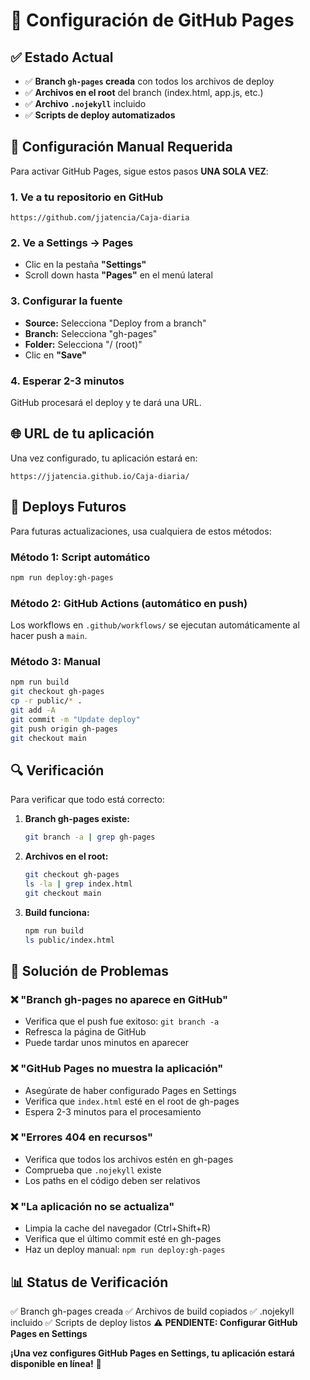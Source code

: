 # 🚀 Configuración de GitHub Pages

## ✅ Estado Actual

- ✅ **Branch `gh-pages` creada** con todos los archivos de deploy
- ✅ **Archivos en el root** del branch (index.html, app.js, etc.)
- ✅ **Archivo `.nojekyll`** incluido
- ✅ **Scripts de deploy automatizados**

## 🔧 Configuración Manual Requerida

Para activar GitHub Pages, sigue estos pasos **UNA SOLA VEZ**:

### 1. Ve a tu repositorio en GitHub
```
https://github.com/jjatencia/Caja-diaria
```

### 2. Ve a Settings → Pages
- Clic en la pestaña **"Settings"** 
- Scroll down hasta **"Pages"** en el menú lateral

### 3. Configurar la fuente
- **Source:** Selecciona "Deploy from a branch"
- **Branch:** Selecciona "gh-pages"
- **Folder:** Selecciona "/ (root)"
- Clic en **"Save"**

### 4. Esperar 2-3 minutos
GitHub procesará el deploy y te dará una URL.

## 🌐 URL de tu aplicación

Una vez configurado, tu aplicación estará en:
```
https://jjatencia.github.io/Caja-diaria/
```

## 🔄 Deploys Futuros

Para futuras actualizaciones, usa cualquiera de estos métodos:

### Método 1: Script automático
```bash
npm run deploy:gh-pages
```

### Método 2: GitHub Actions (automático en push)
Los workflows en `.github/workflows/` se ejecutan automáticamente al hacer push a `main`.

### Método 3: Manual
```bash
npm run build
git checkout gh-pages
cp -r public/* .
git add -A
git commit -m "Update deploy"
git push origin gh-pages
git checkout main
```

## 🔍 Verificación

Para verificar que todo está correcto:

1. **Branch gh-pages existe:**
   ```bash
   git branch -a | grep gh-pages
   ```

2. **Archivos en el root:**
   ```bash
   git checkout gh-pages
   ls -la | grep index.html
   git checkout main
   ```

3. **Build funciona:**
   ```bash
   npm run build
   ls public/index.html
   ```

## 🐛 Solución de Problemas

### ❌ "Branch gh-pages no aparece en GitHub"
- Verifica que el push fue exitoso: `git branch -a`
- Refresca la página de GitHub
- Puede tardar unos minutos en aparecer

### ❌ "GitHub Pages no muestra la aplicación"
- Asegúrate de haber configurado Pages en Settings
- Verifica que `index.html` esté en el root de gh-pages
- Espera 2-3 minutos para el procesamiento

### ❌ "Errores 404 en recursos"
- Verifica que todos los archivos estén en gh-pages
- Comprueba que `.nojekyll` existe
- Los paths en el código deben ser relativos

### ❌ "La aplicación no se actualiza"
- Limpia la cache del navegador (Ctrl+Shift+R)
- Verifica que el último commit esté en gh-pages
- Haz un deploy manual: `npm run deploy:gh-pages`

## 📊 Status de Verificación

✅ Branch gh-pages creada
✅ Archivos de build copiados
✅ .nojekyll incluido
✅ Scripts de deploy listos
⚠️  **PENDIENTE: Configurar GitHub Pages en Settings**

**¡Una vez configures GitHub Pages en Settings, tu aplicación estará disponible en línea!** 🎉